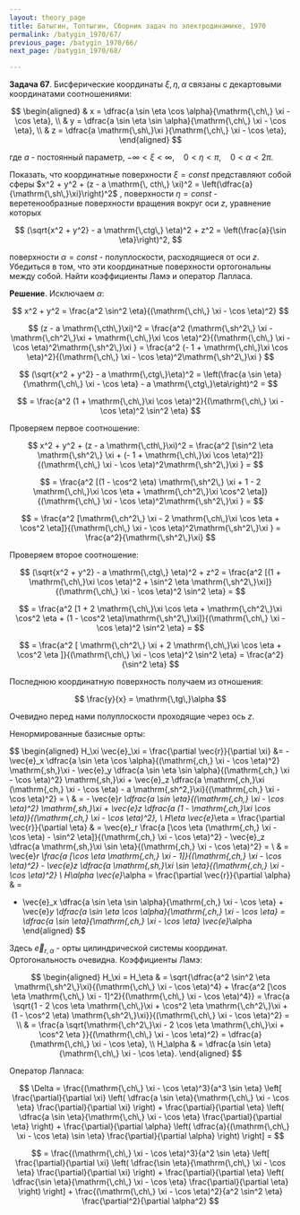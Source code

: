 ```yaml
---
layout: theory_page
title: Батыгин, Топтыгин, Сборник задач по электродинамике, 1970
permalink: /batygin_1970/67/
previous_page: /batygin_1970/66/
next_page: /batygin_1970/68/

---
```


**Задача 67**. Бисферические координаты $\xi, \eta, \alpha$ связаны с декартовыми координатами соотношениями:

$$
\begin{aligned}
& x = \dfrac{a \sin \eta \cos \alpha}{\mathrm{\,ch\,} \xi - \cos \eta}, \\
& y = \dfrac{a \sin \eta \sin \alpha}{\mathrm{\,ch\,} \xi - \cos \eta}, \\
& z = \dfrac{a \mathrm{\,sh\,}\xi }{\mathrm{\,ch\,} \xi - \cos \eta},
\end{aligned}
$$

где $a$ - постоянный параметр, $-\infty < \xi < \infty,\quad 0 < \eta < \pi, \quad 0 < \alpha<2\pi$.

Показать, что координатные поверхности $\xi = const$ представляют собой сферы $x^2 + y^2 + (z - a \mathrm{\, cth\,} \xi)^2 = \left(\dfrac{a}{\mathrm{\,sh\,}\xi}\right)^2$ , поверхности $\eta = const$ - веретенообразные поверхности вращения вокруг оси $z$, уравнение которых

$$
(\sqrt{x^2 + y^2} - a \mathrm{\,ctg\,} \eta)^2 + z^2 = \left(\frac{a}{\sin \eta}\right)^2,
$$

поверхности $\alpha = const$ - полуплоскости, расходящиеся от оси $z$. Убедиться в том, что эти координатные поверхности ортогональны между собой. Найти коэффициенты Ламэ и оператор Лапласа.

**Решение**. Исключаем $\alpha$:

$$
x^2 + y^2 = \frac{a^2 \sin^2 \eta}{(\mathrm{\,ch\,} \xi - \cos \eta)^2}
$$

$$
(z - a \mathrm{\,cth\,}\xi)^2 = \frac{a^2 (\mathrm{\,sh^2\,} \xi - \mathrm{\,ch^2\,}\xi + \mathrm{\,ch\,}\xi \cos \eta)^2}{(\mathrm{\,ch\,} \xi - \cos \eta)^2\mathrm{\,sh^2\,}\xi } = \frac{a^2 (- 1 + \mathrm{\,ch\,}\xi \cos \eta)^2}{(\mathrm{\,ch\,} \xi - \cos \eta)^2\mathrm{\,sh^2\,}\xi }
$$

$$
(\sqrt{x^2 + y^2} - a \mathrm{\,ctg\,}\eta)^2 = \left(\frac{a \sin \eta}{\mathrm{\,ch\,} \xi - \cos \eta} - a \mathrm{\,ctg\,}\eta\right)^2 = 
$$

$$
= \frac{a^2 (1 + \mathrm{\,ch\,}\xi \cos \eta)^2}{(\mathrm{\,ch\,} \xi - \cos \eta)^2 \sin^2 \eta}
$$

Проверяем первое соотношение:

$$
x^2 + y^2 + (z - a \mathrm{\,cth\,}\xi)^2 = \frac{a^2 [\sin^2 \eta \mathrm{\,sh^2\,} \xi + (- 1 + \mathrm{\,ch\,}\xi \cos \eta)^2]}{(\mathrm{\,ch\,} \xi - \cos \eta)^2\mathrm{\,sh^2\,}\xi } =
$$

$$
= \frac{a^2 [(1 - \cos^2 \eta) \mathrm{\,sh^2\,} \xi + 1 - 2 \mathrm{\,ch\,}\xi \cos \eta + \mathrm{\,ch^2\,}\xi \cos^2 \eta]}{(\mathrm{\,ch\,} \xi - \cos \eta)^2\mathrm{\,sh^2\,}\xi } =
$$

$$
= \frac{a^2 [\mathrm{\,ch^2\,} \xi - 2 \mathrm{\,ch\,}\xi \cos \eta + \cos^2 \eta]}{(\mathrm{\,ch\,} \xi - \cos \eta)^2\mathrm{\,sh^2\,}\xi } = \frac{a^2}{\mathrm{\,sh^2\,}\xi}
$$

Проверяем второе соотношение:

$$
(\sqrt{x^2 + y^2} - a \mathrm{\,ctg\,} \eta)^2 + z^2 = \frac{a^2 [(1 + \mathrm{\,ch\,}\xi \cos \eta)^2 + \sin^2 \eta \mathrm{\,sh^2\,}\xi]}{(\mathrm{\,ch\,} \xi - \cos \eta)^2 \sin^2 \eta} =
$$

$$
= \frac{a^2 [1 + 2 \mathrm{\,ch\,}\xi \cos \eta + \mathrm{\,ch^2\,}\xi \cos^2 \eta + (1 - \cos^2 \eta)\mathrm{\,sh^2\,}\xi]}{(\mathrm{\,ch\,} \xi - \cos \eta)^2 \sin^2 \eta} =
$$

$$
= \frac{a^2 [ \mathrm{\,ch^2\,} \xi + 2 \mathrm{\,ch\,}\xi \cos \eta + \cos^2 \eta ]}{(\mathrm{\,ch\,} \xi - \cos \eta)^2 \sin^2 \eta} = \frac{a^2}{\sin^2 \eta}
$$

Последнюю координатную поверхность получаем из отношения:

$$
\frac{y}{x} = \mathrm{\,tg\,}\alpha
$$

Очевидно перед нами полуплоскости проходящие через ось $z$.

Ненормированные базисные орты:

$$
\begin{aligned}
H_\xi \vec{e}_\xi  = \frac{\partial \vec{r}}{\partial \xi} &= - \vec{e}_x \dfrac{a \sin \eta \cos \alpha}{(\mathrm{\,ch\,} \xi - \cos \eta)^2} \mathrm{\,sh\,}\xi -
\vec{e}_y \dfrac{a \sin \eta \sin \alpha}{(\mathrm{\,ch\,} \xi - \cos \eta)^2} \mathrm{\,sh\,}\xi + \vec{e}_z \dfrac{a \mathrm{\,ch\,}\xi (\mathrm{\,ch\,} \xi - \cos \eta) - a \mathrm{\,sh^2\,}\xi}{(\mathrm{\,ch\,} \xi - \cos \eta)^2} = \\
& = - \vec{e}_r \dfrac{a \sin \eta}{(\mathrm{\,ch\,} \xi - \cos \eta)^2} \mathrm{\,sh\,}\xi + \vec{e}_z \dfrac{a (1 - \mathrm{\,ch\,}\xi \cos \eta)}{(\mathrm{\,ch\,} \xi - \cos \eta)^2}, \\
H_\eta \vec{e}_\eta = \frac{\partial \vec{r}}{\partial \eta} & = 
\vec{e}_r \frac{a [\cos \eta (\mathrm{\,ch\,} \xi - \cos \eta) - \sin^2 \eta]}{(\mathrm{\,ch\,} \xi - \cos \eta)^2} - \vec{e}_z \dfrac{a \mathrm{\,sh\,}\xi \sin \eta}{(\mathrm{\,ch\,} \xi - \cos \eta)^2} = \\
& = \vec{e}_r \frac{a [\cos \eta \mathrm{\,ch\,} \xi - 1]}{(\mathrm{\,ch\,} \xi - \cos \eta)^2} - \vec{e}_z \dfrac{a \mathrm{\,sh\,}\xi \sin \eta}{(\mathrm{\,ch\,} \xi - \cos \eta)^2} \\
H_\alpha \vec{e}_\alpha = \frac{\partial \vec{r}}{\partial \alpha} & = 
- \vec{e}_x \dfrac{a \sin \eta \sin \alpha}{\mathrm{\,ch\,} \xi - \cos \eta} +
\vec{e}_y \dfrac{a \sin \eta \cos \alpha}{\mathrm{\,ch\,} \xi - \cos \eta} = \dfrac{a \sin \eta}{\mathrm{\,ch\,} \xi - \cos \eta} \vec{e}_\alpha
\end{aligned}
$$

Здесь $\vec{e}_{r, \alpha}$ - орты цилиндрической системы координат. Ортогональность очевидна. Коэффициенты Ламэ:

$$
\begin{aligned}
H_\xi = H_\eta & = \sqrt{\dfrac{a^2 \sin^2 \eta \mathrm{\,sh^2\,}\xi}{(\mathrm{\,ch\,} \xi - \cos \eta)^4} + \frac{a^2 [\cos \eta \mathrm{\,ch\,} \xi - 1]^2}{(\mathrm{\,ch\,} \xi - \cos \eta)^4}} = \frac{a \sqrt{1 - 2 \cos \eta \mathrm{\,ch\,}\xi + \cos^2 \eta \mathrm{\,ch^2\,}\xi + (1 - \cos^2 \eta) \mathrm{\,sh^2\,}\xi}}{(\mathrm{\,ch\,} \xi - \cos \eta)^2} = \\
& = \frac{a \sqrt{\mathrm{\,ch^2\,}\xi - 2 \cos \eta \mathrm{\,ch\,}\xi + \cos^2 \eta }}{(\mathrm{\,ch\,} \xi - \cos \eta)^2} = \dfrac{a}{\mathrm{\,ch\,} \xi - \cos \eta}, \\
H_\alpha & = \dfrac{a \sin \eta}{\mathrm{\,ch\,} \xi - \cos \eta}.
\end{aligned}
$$

Оператор Лапласа:

$$
\Delta = 
\frac{(\mathrm{\,ch\,} \xi - \cos \eta)^3}{a^3 \sin \eta} \left[
\frac{\partial}{\partial \xi} \left(
\dfrac{a \sin \eta}{\mathrm{\,ch\,} \xi - \cos \eta} \frac{\partial}{\partial \xi}
\right) +
\frac{\partial}{\partial \eta} \left(
\dfrac{a \sin \eta}{\mathrm{\,ch\,} \xi - \cos \eta} \frac{\partial}{\partial \eta}
\right) +
\frac{\partial}{\partial \alpha} \left(
\dfrac{a}{(\mathrm{\,ch\,} \xi - \cos \eta) \sin \eta} \frac{\partial}{\partial \alpha}
\right)
\right] =
$$

$$
= \frac{(\mathrm{\,ch\,} \xi - \cos \eta)^3}{a^2 \sin \eta} \left[
\frac{\partial}{\partial \xi} \left(
\dfrac{\sin \eta}{\mathrm{\,ch\,} \xi - \cos \eta} \frac{\partial}{\partial \xi}
\right) +
\frac{\partial}{\partial \eta} \left(
\dfrac{\sin \eta}{\mathrm{\,ch\,} \xi - \cos \eta} \frac{\partial}{\partial \eta}
\right) \right] +
\frac{(\mathrm{\,ch\,} \xi - \cos \eta)^2}{a^2 \sin^2 \eta} \frac{\partial^2}{\partial \alpha^2}
$$

